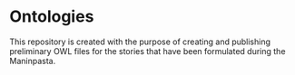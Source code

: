 # Ontologies

This repository is created with the purpose of creating and publishing  preliminary OWL files for the stories that have been formulated during the Maninpasta. 

